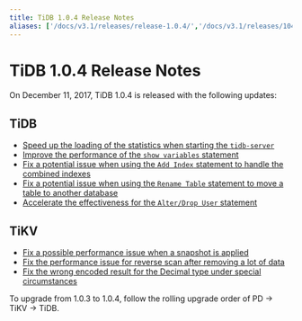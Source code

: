 ```yaml
---
title: TiDB 1.0.4 Release Notes
aliases: ['/docs/v3.1/releases/release-1.0.4/','/docs/v3.1/releases/104/']
---
```


# TiDB 1.0.4 Release Notes

On December 11, 2017, TiDB 1.0.4 is released with the following updates:

## TiDB

- [Speed up the loading of the statistics when starting the `tidb-server`](https://github.com/pingcap/tidb/pull/5362)
- [Improve the performance of the `show variables` statement](https://github.com/pingcap/tidb/pull/5363)
- [Fix a potential issue when using the `Add Index` statement to handle the combined indexes](https://github.com/pingcap/tidb/pull/5323)
- [Fix a potential issue when using the `Rename Table` statement to move a table to another database](https://github.com/pingcap/tidb/pull/5314)
- [Accelerate the effectiveness for the `Alter/Drop User` statement](https://github.com/pingcap/tidb/pull/5226)

## TiKV

- [Fix a possible performance issue when a snapshot is applied](https://github.com/pingcap/tikv/pull/2559)
- [Fix the performance issue for reverse scan after removing a lot of data](https://github.com/pingcap/tikv/pull/2559)
- [Fix the wrong encoded result for the Decimal type under special circumstances](https://github.com/pingcap/tikv/pull/2571)

To upgrade from 1.0.3 to 1.0.4, follow the rolling upgrade order of PD -> TiKV -> TiDB.
